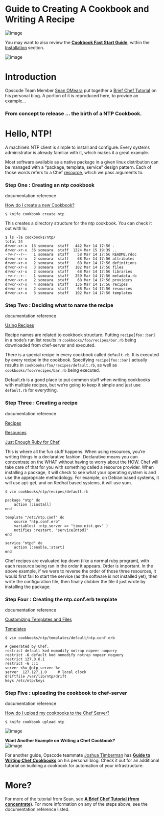 Guide to Creating A Cookbook and Writing A Recipe
=================================================

  

![image](../attachments/16089608/21463247.jpg)

You may want to also review the **[Cookbook Fast Start
Guide](Cookbook%20Fast%20Start%20Guide.html "Cookbook Fast Start Guide")**,
within the [Installation](Installation.html "Installation") section.

![image](../attachments/16089608/21463216.jpg)

Introduction
============

Opscode Team Member [Sean
OMeara](http://community.opscode.com/users/someara) put together a
[Brief Chef
Tutorial](http://blog.afistfulofservers.net/post/2011/03/16/a-brief-chef-tutorial-from-concentrate/)
on his personal blog. A portion of it is reproduced here, to provide an
example...

### From concept to release ... the birth of a NTP Cookbook.

Hello, NTP!
===========

A machine’s NTP client is simple to install and configure. Every systems
administrator is already familiar with it, which makes it a great
example.

Most software available as a native package in a given linux
distribution can be managed with a “package, template, service” design
pattern. Each of those words refers to a Chef
[resource](Resources.html "Resources"), which we pass arguments to.

### Step One : Creating an ntp cookbook

documentation reference

[How do I create a new
Cookbook?](Cookbooks.html#Cookbooks-HowdoIcreateanewCookbook%3F)

    $ knife cookbook create ntp

This creates a directory structure for the ntp cookbook. You can check
it out with ls:

    $ ls -la cookbooks/ntp/
    total 24
    drwxr-xr-x  13 someara  staff   442 Mar 14 17:56 .
    drwxr-xr-x  36 someara  staff  1224 Mar 15 19:39 ..
    -rw-r--r--   1 someara  staff    58 Mar 14 17:56 README.rdoc
    drwxr-xr-x   2 someara  staff    68 Mar 14 17:56 attributes
    drwxr-xr-x   2 someara  staff    68 Mar 14 17:56 definitions
    drwxr-xr-x   3 someara  staff   102 Mar 14 17:56 files
    drwxr-xr-x   2 someara  staff    68 Mar 14 17:56 libraries
    -rw-r--r--   1 someara  staff   259 Mar 14 17:56 metadata.rb
    drwxr-xr-x   2 someara  staff    68 Mar 14 17:56 providers
    drwxr-xr-x   4 someara  staff   136 Mar 14 17:56 recipes
    drwxr-xr-x   2 someara  staff    68 Mar 14 17:56 resources
    drwxr-xr-x   3 someara  staff   102 Mar 14 17:56 templates

### Step Two : Deciding what to name the recipe

documentation reference

[Using Recipes](Recipes.html#Recipes-UsingRecipes)

Recipe names are related to cookbook structure. Putting
`recipe[foo::bar]` in a node’s run list results in
`cookbooks/foo/recipes/bar.rb` being downloaded from chef-server and
executed.

There is a special recipe in every cookbook called `default.rb`. It is
executed by every recipe in the cookbook. Specifying `recipe[foo::bar]`
actually results in `cookbooks/foo/recipes/default.rb`, as well as
`cookbooks/foo/recipes/bar.rb` being executed.

Default.rb is a good place to put common stuff when writing cookbooks
with multiple recipes, but we’re going to keep it simple and just use
`default.rb` for everything.

### Step Three : Creating a recipe

documentation reference

[Recipes](Recipes.html "Recipes")

[Resources](Resources.html "Resources")

[Just Enough Ruby for
Chef](Just%20Enough%20Ruby%20for%20Chef.html "Just Enough Ruby for Chef")

This is where all the fun stuff happens. When using resources, you’re
writing things in a declarative fashion. Declarative means you can
concentrate on the WHAT without having to worry about the HOW. Chef will
take care of that for you with something called a resource provider.
When installing a package, it will check to see what your operating
system is and use the appropriate methodology. For example, on Debian
based systems, it will use apt-get, and on Redhat based systems, it will
use yum.

    $ vim cookbooks/ntp/recipes/default.rb

    package "ntp" do
        action [:install]
    end

    template "/etc/ntp.conf" do
        source "ntp.conf.erb"
        variables( :ntp_server => "time.nist.gov" )
        notifies :restart, "service[ntpd]"
    end

    service "ntpd" do
        action [:enable,:start]
    end

Chef recipes are evaluated top down (like a normal ruby program), with
each resource being ran in the order it appears. Order is important. In
the above example, if we were to reverse the order of those three
resources, it would first fail to start the service (as the software is
not installed yet), then write the configuration file, then finally
clobber the file it just wrote by installing the package.

### Step Four : Creating the ntp.conf.erb template

documentation reference

[Customizing Templates and
Files](Cookbooks.html#Cookbooks-CustomizingTemplatesandFiles)

[Templates](Templates.html "Templates")

    $ vim cookbooks/ntp/templates/default/ntp.conf.erb

    # generated by Chef.
    restrict default kod nomodify notrap nopeer noquery
    restrict -6 default kod nomodify notrap nopeer noquery
    restrict 127.0.0.1
    restrict -6 ::1
    server <%= @ntp_server %>
    server  127.127.1.0     # local clock
    driftfile /var/lib/ntp/drift
    keys /etc/ntp/keys

### Step Five : uploading the cookbook to chef-server

documentation reference

[How do I upload my cookbooks to the Chef
Server?](Cookbooks.html#Cookbooks-HowdoIuploadcookbookstotheChefServer%253F)

    $ knife cookbook upload ntp

![image](images/icons/emoticons/information.gif)

**Want Another Example on Writing a Chef Cookbook?**  
![image](../attachments/16089608/21463217.png)

  
 For another guide, Opscode teammate [Joshua
Timberman](http://jtimberman.posterous.com/) has **[Guide to Writing
Chef
Cookbooks](http://jtimberman.posterous.com/guide-to-writing-chef-cookbooks)**
on his personal blog. Check it out for an additional tutorial on
building a cookbook for automation of your infrastructure.

More?
=====

For more of the tutorial from Sean, see **[A Brief Chef Tutorial (from
concentrate)](http://blog.afistfulofservers.net/post/3902042503/a-brief-chef-tutorial-from-concentrate)**.
For more information on any of the steps above, see the documentation
reference listed.

  
  
  
  

  
